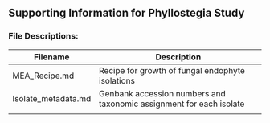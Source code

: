 ## Supporting Information for Phyllostegia Study

### File Descriptions:

| Filename      | Description                                      |
|---------------|--------------------------------------------------|
| MEA_Recipe.md | Recipe for growth of fungal endophyte isolations |
| Isolate_metadata.md | Genbank accession numbers and taxonomic assignment for each isolate |
|               |                                                  |
